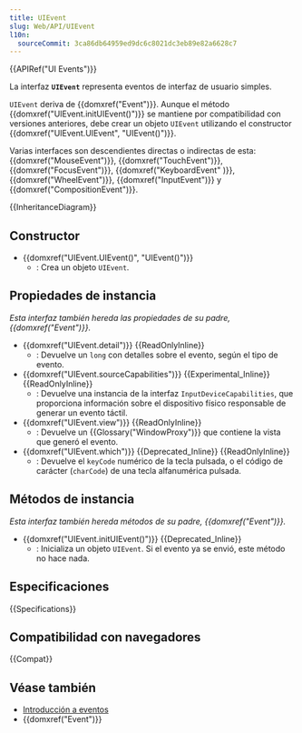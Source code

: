 ```yaml
---
title: UIEvent
slug: Web/API/UIEvent
l10n:
  sourceCommit: 3ca86db64959ed9dc6c8021dc3eb89e82a6628c7
---
```


{{APIRef("UI Events")}}

La interfaz **`UIEvent`** representa eventos de interfaz de usuario simples.

`UIEvent` deriva de {{domxref("Event")}}. Aunque el método {{domxref("UIEvent.initUIEvent()")}} se mantiene por compatibilidad con versiones anteriores, debe crear un objeto `UIEvent` utilizando el constructor {{domxref("UIEvent.UIEvent", "UIEvent()")}}.

Varias interfaces son descendientes directas o indirectas de esta: {{domxref("MouseEvent")}}, {{domxref("TouchEvent")}}, {{domxref("FocusEvent")}}, {{domxref("KeyboardEvent" )}}, {{domxref("WheelEvent")}}, {{domxref("InputEvent")}} y {{domxref("CompositionEvent")}}.

{{InheritanceDiagram}}

## Constructor

- {{domxref("UIEvent.UIEvent()", "UIEvent()")}}
  - : Crea un objeto `UIEvent`.

## Propiedades de instancia

_Esta interfaz también hereda las propiedades de su padre, {{domxref("Event")}}._

- {{domxref("UIEvent.detail")}} {{ReadOnlyInline}}
  - : Devuelve un `long` con detalles sobre el evento, según el tipo de evento.
- {{domxref("UIEvent.sourceCapabilities")}} {{Experimental_Inline}} {{ReadOnlyInline}}
  - : Devuelve una instancia de la interfaz `InputDeviceCapabilities`, que proporciona información sobre el dispositivo físico responsable de generar un evento táctil.
- {{domxref("UIEvent.view")}} {{ReadOnlyInline}}
  - : Devuelve un {{Glossary("WindowProxy")}} que contiene la vista que generó el evento.
- {{domxref("UIEvent.which")}} {{Deprecated_Inline}} {{ReadOnlyInline}}
  - : Devuelve el `keyCode` numérico de la tecla pulsada, o el código de carácter (`charCode`) de una tecla alfanumérica pulsada.

## Métodos de instancia

_Esta interfaz también hereda métodos de su padre, {{domxref("Event")}}._

- {{domxref("UIEvent.initUIEvent()")}} {{Deprecated_Inline}}
  - : Inicializa un objeto `UIEvent`. Si el evento ya se envió, este método no hace nada.

## Especificaciones

{{Specifications}}

## Compatibilidad con navegadores

{{Compat}}

## Véase también

- [Introducción a eventos](/es/docs/Learn/JavaScript/Building_blocks/Events)
- {{domxref("Event")}}

